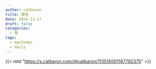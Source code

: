 ```yaml
---
author: catbaron
title: 银杏
date: 2024-11-17
draft: false
categories:
  - 常
tags:
  - mastodon
  - daily
---
```


{{< mtd "https://s.catbaron.com/@catbaron/113515001187792375" >}}
